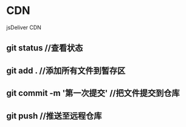 # CDN
jsDeliver CDN



git status                    //查看状态
---
git add .                     //添加所有文件到暂存区
---
git commit -m '第一次提交'      //把文件提交到仓库
---
git push                      //推送至远程仓库
---